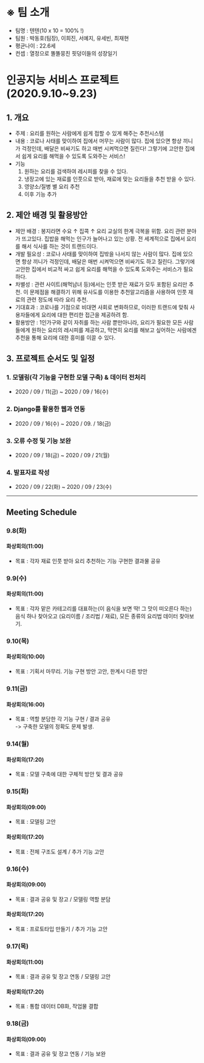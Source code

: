 # ※ 팀 소개
- 팀명 : 텐텐(10 x 10 = 100% !)
- 팀원 : 박동호(팀장), 이희진, 서예지, 유세빈, 최재현
- 평균나이 : 22.6세
- 컨셉 : 열정으로 똘똘뭉친 핏덩이들의 성장일기

# 인공지능 서비스 프로젝트 (2020.9.10~9.23)

## 1. 개요
- 주제 : 요리를 원하는 사람에게 쉽게 접할 수 있게 해주는 추천시스템
- 내용 : 코로나 사태를 맞이하여 집에서 머무는 사람이 많다. 집에 있으면 항상 끼니가 걱정인데, 배달은 비싸기도 하고 매번 시켜먹으면 질린다! 그렇기에 고안한 집에서 쉽게 요리를 해먹을 수 있도록 도와주는 서비스!
- 기능
  1. 원하는 요리를 검색하여 레시피를 찾을 수 있다.
  2. 냉장고에 있는 재료를 인풋으로 받아, 재료에 맞는 요리들을 추천 받을 수 있다.
  3. 영양소/질병 별 요리 추천
  4. 이후 기능 추가

## 2. 제안 배경 및 활용방안
- 제안 배경 : 봉지라면 수요 ↑ 집콕 ↑ 요리 교실의 한계 극복을 위함. 요리 관련 분야가 뜨고있다. 집밥을 해먹는 인구가 늘어나고 있는 상황. 전 세계적으로 집에서 요리를 해서 식사를 하는 것이 트랜드이다.
- 개발 필요성 : 코로나 사태를 맞이하여 집밖을 나서지 않는 사람이 많다. 집에 있으면 항상 끼니가 걱정인데, 배달은 매번 시켜먹으면 비싸기도 하고 질린다. 그렇기에 고안한 집에서 비교적 싸고 쉽게 요리를 해먹을 수 있도록 도와주는 서비스가 필요하다.
- 차별성 : 관련 사이트(해먹남녀 등)에서는 인풋 받은 재료가 모두 포함된 요리만 추천. 이 문제점을 해결하기 위해 유사도를 이용한 추천알고리즘을 사용하여 인풋 재료의 관련 정도에 따라 요리 추천.
- 기대효과 : 코로나를 기점으로 비대면 사회로 변화하므로, 이러한 트랜드에 맞춰 사용자들에게 요리에 대한 편리한 접근을 제공하려 함.
- 활용방안 : 1인가구와 같이 자취를 하는 사람 뿐만아니라, 요리가 필요한 모든 사람들에게 원하는 요리의 레시피를 제공하고, 막연히 요리를 해보고 싶어하는 사람에겐 추천을 통해 요리에 대한 흥미를 이끌 수 있다.

## 3. 프로젝트 순서도 및 일정

### 1. 모델링(각 기능을 구현한 모델 구축) & 데이터 전처리
- 2020 / 09 / 11(금) ~ 2020 / 09 / 16(수)
### 2. Django를 활용한 웹과 연동
- 2020 / 09 / 16(수) ~ 2020 / 09. / 18(금)
### 3. 오류 수정 및 기능 보완
- 2020 / 09 / 18(금) ~ 2020 / 09 / 21(월)
### 4. 발표자료 작성
- 2020 / 09 / 22(화) ~ 2020 / 09 / 23(수)
  
- - -

## Meeting Schedule
### 9.8(화)
#### 화상회의(11:00)
- 목표 : 각자 재료 인풋 받아 요리 추천하는 기능 구현한 결과물 공유

### 9.9(수)
#### 화상회의(11:00)
- 목표 : 각자 맡은 카테고리를 대표하는(이 음식을 보면 딱! 그 맛이 떠오른다 하는) 음식 하나 찾아오고 (요리이름 / 조리법 / 재료), 모든 종류의 요리법 데이터 찾아보기.

### 9.10(목)
#### 화상회의(10:00)
- 목표 : 기획서 마무리. 기능 구현 방안 고안, 한계시 다른 방안

### 9.11(금)
#### 화상회의(16:00)
- 목표 : 역할 분담한 각 기능 구현 / 결과 공유  
-> 구축한 모델의 정확도 문제 발생.

### 9.14(월)
#### 화상회의(17:20)
- 목표 : 모델 구축에 대한 구체적 방안 및 결과 공유

### 9.15(화)
#### 화상회의(09:00)
- 목표 : 모델링 고안
#### 화상회의(17:20)
- 목표 : 전체 구조도 설계 / 추가 기능 고안

### 9.16(수)
#### 화상회의(09:00)
- 목표 : 결과 공유 및 장고 / 모델링 역할 분담  
#### 화상회의(17:20)
- 목표 : 프로토타입 만들기 / 추가 기능 고안

### 9.17(목)
#### 화상회의(11:00)
- 목표 : 결과 공유 및 장고 연동 / 모델링 고안  
#### 화상회의(17:20)
- 목표 : 통합 데이터 DB화, 작업물 결합  

### 9.18(금)
#### 화상회의(09:00)
- 목표 : 결과 공유 및 장고 연동 / 기능 보완  
